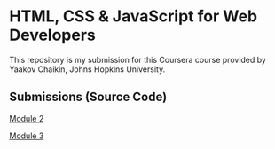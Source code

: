 # HTML, CSS & JavaScript for Web Developers
This repository is my submission for this Coursera course provided by Yaakov Chaikin, Johns Hopkins University.

## Submissions (Source Code)
[Module 2](https://github.com/Deshmukh-Omkar/HTML-CSS-JavaScript-JHU-Coursera/tree/master/module2-solution)

[Module 3](https://github.com/Deshmukh-Omkar/HTML-CSS-JavaScript-JHU-Coursera/tree/master/module3-solution)